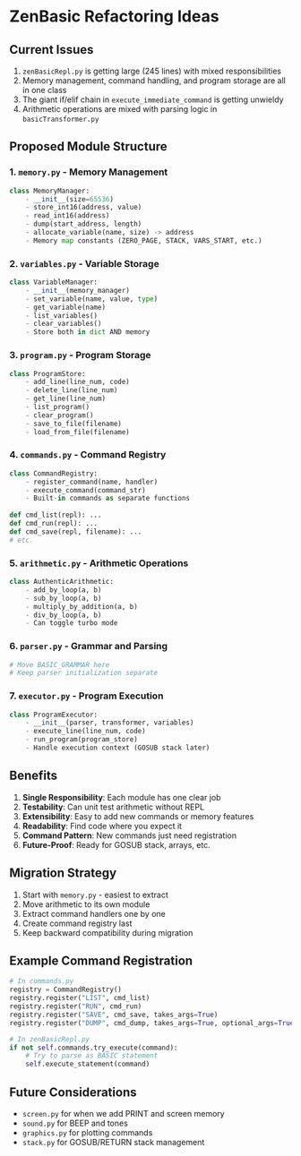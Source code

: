 # ZenBasic Refactoring Ideas

## Current Issues
1. `zenBasicRepl.py` is getting large (245 lines) with mixed responsibilities
2. Memory management, command handling, and program storage are all in one class
3. The giant if/elif chain in `execute_immediate_command` is getting unwieldy
4. Arithmetic operations are mixed with parsing logic in `basicTransformer.py`

## Proposed Module Structure

### 1. `memory.py` - Memory Management
```python
class MemoryManager:
    - __init__(size=65536)
    - store_int16(address, value)
    - read_int16(address) 
    - dump(start_address, length)
    - allocate_variable(name, size) -> address
    - Memory map constants (ZERO_PAGE, STACK, VARS_START, etc.)
```

### 2. `variables.py` - Variable Storage
```python
class VariableManager:
    - __init__(memory_manager)
    - set_variable(name, value, type)
    - get_variable(name)
    - list_variables()
    - clear_variables()
    - Store both in dict AND memory
```

### 3. `program.py` - Program Storage
```python
class ProgramStore:
    - add_line(line_num, code)
    - delete_line(line_num)
    - get_line(line_num)
    - list_program()
    - clear_program()
    - save_to_file(filename)
    - load_from_file(filename)
```

### 4. `commands.py` - Command Registry
```python
class CommandRegistry:
    - register_command(name, handler)
    - execute_command(command_str)
    - Built-in commands as separate functions
    
def cmd_list(repl): ...
def cmd_run(repl): ...
def cmd_save(repl, filename): ...
# etc.
```

### 5. `arithmetic.py` - Arithmetic Operations
```python
class AuthenticArithmetic:
    - add_by_loop(a, b)
    - sub_by_loop(a, b)
    - multiply_by_addition(a, b)
    - div_by_loop(a, b)
    - Can toggle turbo mode
```

### 6. `parser.py` - Grammar and Parsing
```python
# Move BASIC_GRAMMAR here
# Keep parser initialization separate
```

### 7. `executor.py` - Program Execution
```python
class ProgramExecutor:
    - __init__(parser, transformer, variables)
    - execute_line(line_num, code)
    - run_program(program_store)
    - Handle execution context (GOSUB stack later)
```

## Benefits

1. **Single Responsibility**: Each module has one clear job
2. **Testability**: Can unit test arithmetic without REPL
3. **Extensibility**: Easy to add new commands or memory features
4. **Readability**: Find code where you expect it
5. **Command Pattern**: New commands just need registration
6. **Future-Proof**: Ready for GOSUB stack, arrays, etc.

## Migration Strategy

1. Start with `memory.py` - easiest to extract
2. Move arithmetic to its own module
3. Extract command handlers one by one
4. Create command registry last
5. Keep backward compatibility during migration

## Example Command Registration

```python
# In commands.py
registry = CommandRegistry()
registry.register("LIST", cmd_list)
registry.register("RUN", cmd_run)
registry.register("SAVE", cmd_save, takes_args=True)
registry.register("DUMP", cmd_dump, takes_args=True, optional_args=True)

# In zenBasicRepl.py
if not self.commands.try_execute(command):
    # Try to parse as BASIC statement
    self.execute_statement(command)
```

## Future Considerations

- `screen.py` for when we add PRINT and screen memory
- `sound.py` for BEEP and tones
- `graphics.py` for plotting commands
- `stack.py` for GOSUB/RETURN stack management
